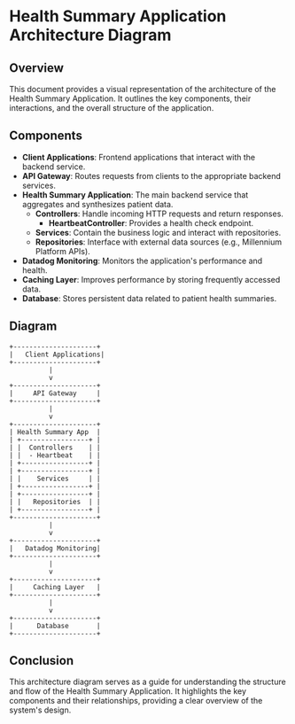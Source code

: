 # Health Summary Application Architecture Diagram

## Overview
This document provides a visual representation of the architecture of the Health Summary Application. It outlines the key components, their interactions, and the overall structure of the application.

## Components
- **Client Applications**: Frontend applications that interact with the backend service.
- **API Gateway**: Routes requests from clients to the appropriate backend services.
- **Health Summary Application**: The main backend service that aggregates and synthesizes patient data.
  - **Controllers**: Handle incoming HTTP requests and return responses.
    - **HeartbeatController**: Provides a health check endpoint.
  - **Services**: Contain the business logic and interact with repositories.
  - **Repositories**: Interface with external data sources (e.g., Millennium Platform APIs).
- **Datadog Monitoring**: Monitors the application's performance and health.
- **Caching Layer**: Improves performance by storing frequently accessed data.
- **Database**: Stores persistent data related to patient health summaries.

## Diagram
```
+---------------------+
|   Client Applications|
+---------------------+
          |
          v
+---------------------+
|     API Gateway     |
+---------------------+
          |
          v
+---------------------+
| Health Summary App  |
| +-----------------+ |
| |  Controllers    | |
| |  - Heartbeat    | |
| +-----------------+ |
| +-----------------+ |
| |    Services     | |
| +-----------------+ |
| +-----------------+ |
| |   Repositories  | |
| +-----------------+ |
+---------------------+
          |
          v
+---------------------+
|   Datadog Monitoring|
+---------------------+
          |
          v
+---------------------+
|     Caching Layer   |
+---------------------+
          |
          v
+---------------------+
|      Database       |
+---------------------+
```

## Conclusion
This architecture diagram serves as a guide for understanding the structure and flow of the Health Summary Application. It highlights the key components and their relationships, providing a clear overview of the system's design.